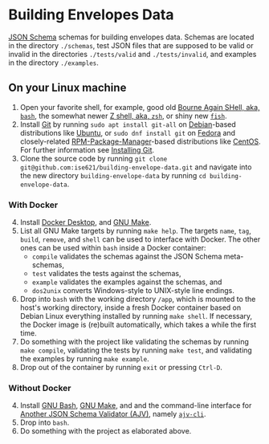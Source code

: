 # Building Envelopes Data

[JSON Schema](https://json-schema.org)
schemas for building envelopes data. Schemas are located in the directory
`./schemas`, test JSON files that are supposed to be valid or invalid in the
directories `./tests/valid` and `./tests/invalid`, and examples in the
directory `./examples`.

## On your Linux machine
1. Open your favorite shell, for example, good old
   [Bourne Again SHell, aka, `bash`](https://www.gnu.org/software/bash/),
   the somewhat newer
   [Z shell, aka, `zsh`](https://www.zsh.org/),
   or shiny new
   [`fish`](https://fishshell.com/).
2. Install [Git](https://git-scm.com/) by running
   `sudo apt install git-all` on
   [Debian](https://www.debian.org/)-based
   distributions like
   [Ubuntu](https://ubuntu.com/),
   or
   `sudo dnf install git` on
   [Fedora](https://getfedora.org/)
   and closely-related
   [RPM-Package-Manager](https://rpm.org/)-based
   distributions like
   [CentOS](https://www.centos.org/).
   For further information see
   [Installing Git](https://git-scm.com/book/en/v2/Getting-Started-Installing-Git).
3. Clone the source code by running
   `git clone git@github.com:ise621/building-envelope-data.git`
   and navigate into the new directory `building-envelope-data` by running
   `cd building-envelope-data`.

### With Docker
4. Install
   [Docker Desktop](https://www.docker.com/products/docker-desktop),
   and
   [GNU Make](https://www.gnu.org/software/make/).
5. List all GNU Make targets by running `make help`. The targets `name`, `tag`,
   `build`, `remove`, and `shell` can be used to interface with Docker. The
   other ones can be used within `bash` inside a Docker container:
   * `compile` validates the schemas against the JSON Schema meta-schemas,
   * `test` validates the tests against the schemas,
   * `example` validates the examples against the schemas, and
   * `dos2unix` converts Windows-style to UNIX-style line endings.
6. Drop into `bash` with the working directory `/app`, which
   is mounted to the host's working directory, inside a fresh Docker container
   based on Debian Linux everything installed by running `make shell`.
   If necessary, the Docker image is (re)built automatically, which takes
   a while the first time.
7. Do something with the project like validating the schemas by running
   `make compile`, validating the tests by running `make test`, and validating
   the examples by running `make example`.
8. Drop out of the container by running `exit` or pressing `Ctrl-D`.

### Without Docker
4. Install
   [GNU Bash](https://www.gnu.org/software/bash/),
   [GNU Make](https://www.gnu.org/software/make/),
   and and the command-line interface for
   [Another JSON Schema Validator (AJV)](https://github.com/ajv-validator/ajv),
   namely
   [`ajv-cli`](https://github.com/ajv-validator/ajv-cli).
5. Drop into `bash`.
6. Do something with the project as elaborated above.
